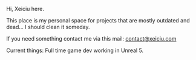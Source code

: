 Hi, Xeiciu here. 

This place is my personal space for projects that are mostly outdated and dead... I should clean it someday. 

If you need something contact me via this mail: contact@xeiciu.com

Current things: Full time game dev working in Unreal 5.
